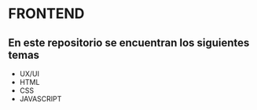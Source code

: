 # FRONTEND 
## En este repositorio se encuentran los siguientes temas
   - UX/UI
   - HTML
   - CSS
   - JAVASCRIPT
